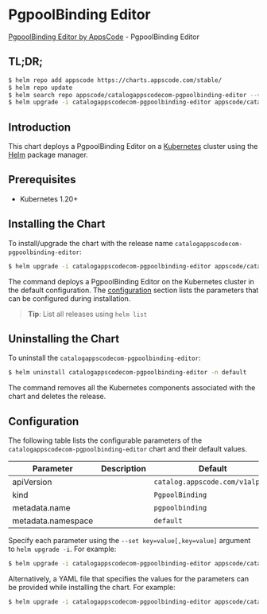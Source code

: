 # PgpoolBinding Editor

[PgpoolBinding Editor by AppsCode](https://appscode.com) - PgpoolBinding Editor

## TL;DR;

```bash
$ helm repo add appscode https://charts.appscode.com/stable/
$ helm repo update
$ helm search repo appscode/catalogappscodecom-pgpoolbinding-editor --version=v0.24.0
$ helm upgrade -i catalogappscodecom-pgpoolbinding-editor appscode/catalogappscodecom-pgpoolbinding-editor -n default --create-namespace --version=v0.24.0
```

## Introduction

This chart deploys a PgpoolBinding Editor on a [Kubernetes](http://kubernetes.io) cluster using the [Helm](https://helm.sh) package manager.

## Prerequisites

- Kubernetes 1.20+

## Installing the Chart

To install/upgrade the chart with the release name `catalogappscodecom-pgpoolbinding-editor`:

```bash
$ helm upgrade -i catalogappscodecom-pgpoolbinding-editor appscode/catalogappscodecom-pgpoolbinding-editor -n default --create-namespace --version=v0.24.0
```

The command deploys a PgpoolBinding Editor on the Kubernetes cluster in the default configuration. The [configuration](#configuration) section lists the parameters that can be configured during installation.

> **Tip**: List all releases using `helm list`

## Uninstalling the Chart

To uninstall the `catalogappscodecom-pgpoolbinding-editor`:

```bash
$ helm uninstall catalogappscodecom-pgpoolbinding-editor -n default
```

The command removes all the Kubernetes components associated with the chart and deletes the release.

## Configuration

The following table lists the configurable parameters of the `catalogappscodecom-pgpoolbinding-editor` chart and their default values.

|     Parameter      | Description |                  Default                   |
|--------------------|-------------|--------------------------------------------|
| apiVersion         |             | <code>catalog.appscode.com/v1alpha1</code> |
| kind               |             | <code>PgpoolBinding</code>                 |
| metadata.name      |             | <code>pgpoolbinding</code>                 |
| metadata.namespace |             | <code>default</code>                       |


Specify each parameter using the `--set key=value[,key=value]` argument to `helm upgrade -i`. For example:

```bash
$ helm upgrade -i catalogappscodecom-pgpoolbinding-editor appscode/catalogappscodecom-pgpoolbinding-editor -n default --create-namespace --version=v0.24.0 --set apiVersion=catalog.appscode.com/v1alpha1
```

Alternatively, a YAML file that specifies the values for the parameters can be provided while
installing the chart. For example:

```bash
$ helm upgrade -i catalogappscodecom-pgpoolbinding-editor appscode/catalogappscodecom-pgpoolbinding-editor -n default --create-namespace --version=v0.24.0 --values values.yaml
```
